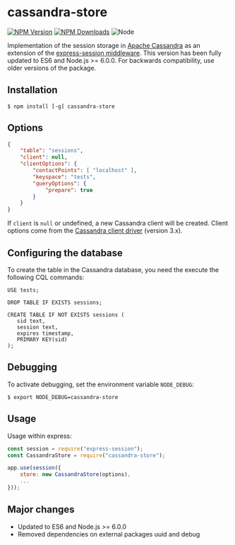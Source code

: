 cassandra-store
===============

[![NPM Version][npm-image]][npm-url]
[![NPM Downloads][npm-downloads]][npm-url]
![Node][node-version]

Implementation of the session storage in [Apache Cassandra][cassandra]
as an extension of the [express-session middleware][express-session].
This version has been fully updated to ES6 and Node.js >= 6.0.0. For backwards
compatibility, use older versions of the package.

## Installation

```shell
$ npm install [-g] cassandra-store
```

## Options

```json
{
    "table": "sessions",
    "client": null,
    "clientOptions": {
        "contactPoints": [ "localhost" ],
        "keyspace": "tests",
        "queryOptions": {
            "prepare": true
        }
    }
}
```

If `client` is `null` or undefined, a new Cassandra client will be created.
Client options come from the [Cassandra client driver][cassandra-driver] (version 3.x).

## Configuring the database

To create the table in the Cassandra database, you need the execute the
following CQL commands:

```
USE tests;

DROP TABLE IF EXISTS sessions;

CREATE TABLE IF NOT EXISTS sessions (
   sid text,
   session text,
   expires timestamp,
   PRIMARY KEY(sid)
);
```

## Debugging

To activate debugging, set the environment variable `NODE_DEBUG`:

```shell
$ export NODE_DEBUG=cassandra-store
```

## Usage

Usage within express:

```javascript
const session = require("express-session");
const CassandraStore = require("cassandra-store");

app.use(session({
    store: new CassandraStore(options),
    ...
}));
```

## Major changes

- Updated to ES6 and Node.js >= 6.0.0
- Removed dependencies on external packages uuid and debug

[cassandra]: https://cassandra.apache.org/
[cassandra-driver]: http://docs.datastax.com/en/drivers/nodejs/3.0/
[express-session]: https://github.com/expressjs/session
[node-version]: https://img.shields.io/badge/node-6.0.0-orange.svg?style=plastic
[npm-image]: https://img.shields.io/badge/npm-4.0.2-blue.svg?style=plastic
[npm-downloads]: https://img.shields.io/badge/downloads-12k-red.svg?style=plastic
[npm-url]: https://www.npmjs.com/package/cassandra-store